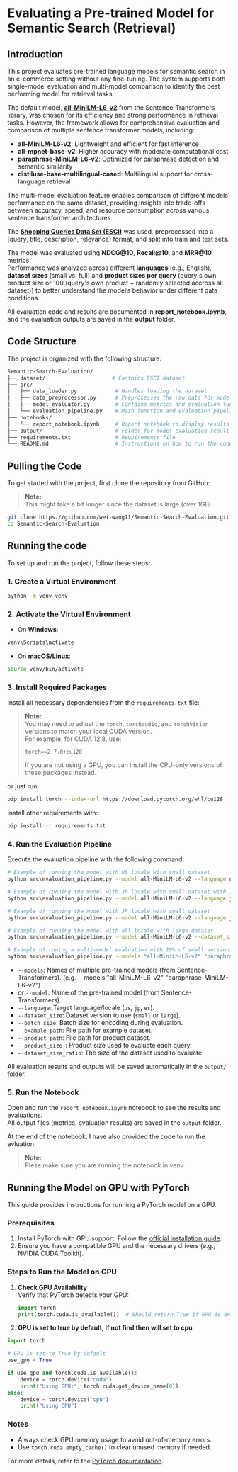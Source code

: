 # Evaluating a Pre-trained Model for Semantic Search (Retrieval)

## Introduction

This project evaluates pre-trained language models for semantic search in an e-commerce setting without any fine-tuning. The system supports both single-model evaluation and multi-model comparison to identify the best performing model for retrieval tasks.

The default model, [**all-MiniLM-L6-v2**](https://huggingface.co/sentence-transformers/all-MiniLM-L6-v2) from the Sentence-Transformers library, was chosen for its efficiency and strong performance in retrieval tasks. However, the framework allows for comprehensive evaluation and comparison of multiple sentence transformer models, including:

- **all-MiniLM-L6-v2**: Lightweight and efficient for fast inference
- **all-mpnet-base-v2**: Higher accuracy with moderate computational cost
- **paraphrase-MiniLM-L6-v2**: Optimized for paraphrase detection and semantic similarity
- **distiluse-base-multilingual-cased**: Multilingual support for cross-language retrieval

The multi-model evaluation feature enables comparison of different models' performance on the same dataset, providing insights into trade-offs between accuracy, speed, and resource consumption across various sentence transformer architectures.

The [**Shopping Queries Data Set (ESCI)**](https://github.com/amazon-science/esci-data) was used, preprocessed into a [query, title, description, relevance] format, and split into train and test sets.

The model was evaluated using **NDCG@10**, **Recall@10**, and **MRR@10** metrics.  
Performance was analyzed across different **languages** (e.g., English), **dataset sizes** (small vs. full) and **product sizes per query** (query's own product size or 100 (query's own product + randomly selected accross all dataset)) to better understand the model’s behavior under different data conditions.

All evaluation code and results are documented in **report_notebook.ipynb**, and the evaluation outputs are saved in the **output** folder.

## Code Structure

The project is organized with the following structure:
```bash
Semantic-Search-Evaluation/
├── dataset/                     # Contains ESCI dataset
├── src/
│   ├── data_loader.py            # Handles loading the dataset
│   ├── data_preprocessor.py      # Preprocesses the raw data for model input
│   ├── model_evaluator.py        # Contains metrics and evaluation functions
│   └── evaluation_pipeline.py    # Main function and evaluation pipeline coordinating the evaluation process
├── notebooks/
│   └── report_notebook.ipynb     # Report notebook to display results
├── output/                       # Folder for model evaluation result storage
├── requirements.txt              # Requirements file
└── README.md                     # Instructions on how to run the code
```

## Pulling the Code
To get started with the project, first clone the repository from GitHub:
> **Note:**  
> This might take a bit longer since the dataset is large (over 1GB)

```bash
git clone https://github.com/wei-wang11/Semantic-Search-Evaluation.git
cd Semantic-Search-Evaluation
```

## Running the code
To set up and run the project, follow these steps:

### 1. Create a Virtual Environment

```bash
python -m venv venv
```

### 2. Activate the Virtual Environment

- On **Windows**:

```bash
venv\Scripts\activate
```

- On **macOS/Linux**:

```bash
source venv/bin/activate
```

### 3. Install Required Packages

Install all necessary dependencies from the `requirements.txt` file:

> **Note:**  
> You may need to adjust the `torch`, `torchaudio`, and `torchvision` versions to match your local CUDA version.  
> For example, for CUDA 12.8, use:
> ```
> torch==2.7.0+cu128
> ```
>  
> If you are not using a GPU, you can install the CPU-only versions of these packages instead.

or just run 
```bash
pip install torch --index-url https://download.pytorch.org/whl/cu128
```

Install other requirements with:

```bash
pip install -r requirements.txt
```
### 4. Run the Evaluation Pipeline

Execute the evaluation pipeline with the following command:

```bash
# Example of running the model with US locale with small dataset
python src\evaluation_pipeline.py --model all-MiniLM-L6-v2 --language us --dataset_size small --batch_size 128 --example_path dataset/shopping_queries_dataset_examples.parquet --product_path dataset/shopping_queries_dataset_products.parquet
```

```bash
# Example of running the model with JP locale with small dataset with 100 products per query
python src\evaluation_pipeline.py --model all-MiniLM-L6-v2 --language jp --dataset_size small --batch_size 2048 --example_path dataset/shopping_queries_dataset_examples.parquet --product_path dataset/shopping_queries_dataset_products.parquet --product_size 100
```

```bash
# Example of running the model with JP locale with small dataset
python src\evaluation_pipeline.py --model all-MiniLM-L6-v2 --language jp --dataset_size small --batch_size 128 --example_path dataset/shopping_queries_dataset_examples.parquet --product_path dataset/shopping_queries_dataset_products.parquet
```

```bash
# Example of running the model with all locale with large dataset
python src\evaluation_pipeline.py --model all-MiniLM-L6-v2 --dataset_size large --batch_size 128 --example_path dataset/shopping_queries_dataset_examples.parquet --product_path dataset/shopping_queries_dataset_products.parquet
```

```bash
# Example of runing a multi-model evaluation with 10% of small version dataset for all languages with 100 products per query
python src\evaluation_pipeline.py --models "all-MiniLM-L6-v2" "paraphrase-MiniLM-L6-v2" --dataset_size small --batch_size 1024 --dataset_size_ratio 0.1 --product_size 100 --example_path dataset/shopping_queries_dataset_examples.parquet --product_path dataset/shopping_queries_dataset_products.parquet
```
- `--models`: Names of multiple pre-trained models (from Sentence-Transformers). (e.g. --models "all-MiniLM-L6-v2" "paraphrase-MiniLM-L6-v2")
- or `--model`: Name of the pre-trained model (from Sentence-Transformers).
- `--language`: Target language/locale (`us`, `jp`, `es`).
- `--dataset_size`: Dataset version to use (`small` or `large`).
- `--batch_size`: Batch size for encoding during evaluation.
- `--example_path`: File path for example dataset.
- `--product_path`: File path for product dataset.
- `--product_size `: Product size used to evaluate each query.
- `--dataset_size_ratio`: The size of the dataset used to evaluate

All evaluation results and outputs will be saved automatically in the `output/` folder.

### 5. Run the Notebook

Open and run the `report_notebook.ipynb` notebook to see the results and evaluations.  
All output files (metrics, evaluation results) are saved in the `output` folder.

At the end of the notebook, I have also provided the code to run the evluation. 
> **Note:**  
> Plese make sure you are running the notebook in venv

## Running the Model on GPU with PyTorch

This guide provides instructions for running a PyTorch model on a GPU.

### Prerequisites

1. Install PyTorch with GPU support. Follow the [official installation guide](https://pytorch.org/get-started/locally/).
2. Ensure you have a compatible GPU and the necessary drivers (e.g., NVIDIA CUDA Toolkit).

### Steps to Run the Model on GPU

1. **Check GPU Availability**  
    Verify that PyTorch detects your GPU:
    ```python
    import torch
    print(torch.cuda.is_available())  # Should return True if GPU is available
    ```
2. **GPU is set to true by default, if not find then will set to cpu**  
```python
import torch

# GPU is set to True by default
use_gpu = True

if use_gpu and torch.cuda.is_available():
    device = torch.device("cuda")
    print("Using GPU:", torch.cuda.get_device_name(0))
else:
    device = torch.device("cpu")
    print("Using CPU")
```

### Notes

- Always check GPU memory usage to avoid out-of-memory errors.
- Use `torch.cuda.empty_cache()` to clear unused memory if needed.

For more details, refer to the [PyTorch documentation](https://pytorch.org/docs/).  